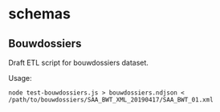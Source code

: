 # schemas

## Bouwdossiers

Draft ETL script for bouwdossiers dataset.

Usage:

    node test-bouwdossiers.js > bouwdossiers.ndjson < /path/to/bouwdossiers/SAA_BWT_XML_20190417/SAA_BWT_01.xml